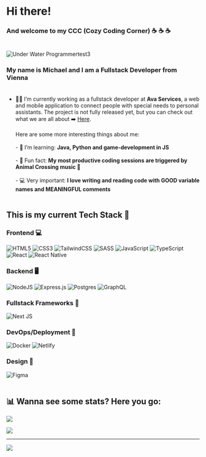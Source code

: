 
<!-- ![Component 1programmer-pic(1)](https://user-images.githubusercontent.com/96014669/220648605-a5118b42-2a9a-4b31-8808-748ea8876855.png) -->
<!-- ![ezgif com-optimize (1)](https://user-images.githubusercontent.com/96014669/220706172-144d9a2e-196a-4961-b74e-690561db0586.gif) -->

# Hi there! 
### And welcome to my CCC (Cozy Coding Corner) ☕ ☕ ☕ <br/><br/>

<!-- ![Under Water Programmer](https://github.com/mischulz14/mischulz14/assets/96014669/974f1525-b222-4edb-8adb-485799afebf1)-->
<!--![Under Water Programmertes2t](https://github.com/mischulz14/mischulz14/assets/96014669/2e70c6bb-5b0d-4d81-aa5a-0f8e91b96c89)-->
![Under Water Programmertest3](https://github.com/mischulz14/mischulz14/assets/96014669/8b4a8422-48bb-436d-a7ac-197fa4c8feae)






### My name is Michael and I am a Fullstack Developer from Vienna <br/><br/>
- 👷‍♂️ I’m currently working as a fullstack developer at **Ava Services**, a web and mobile application to connect people with special needs to personal assistants. The project is not fully released yet, but you can check out what we are all about ➡️ [Here](https://ava.services/). <br><br> Here are some more interesting things about me: <br><br>- 📖 I’m learning: **Java, Python and game-development in JS** <br><br> - 🤡 Fun fact: **My most productive coding sessions are triggered by Animal Crossing music :dog:**<br><br>- 💻 Very important:  **I love writing and reading code with GOOD variable names and MEANINGFUL comments** 
<br><br>
## This is my current Tech Stack 🔽

### Frontend 💻
![HTML5](https://img.shields.io/badge/html5-%23E34F26.svg?style=for-the-badge&logo=html5&logoColor=white) ![CSS3](https://img.shields.io/badge/css3-%231572B6.svg?style=for-the-badge&logo=css3&logoColor=white) ![TailwindCSS](https://img.shields.io/badge/tailwindcss-%2338B2AC.svg?style=for-the-badge&logo=tailwind-css&logoColor=white) ![SASS](https://img.shields.io/badge/SASS-hotpink.svg?style=for-the-badge&logo=SASS&logoColor=white) ![JavaScript](https://img.shields.io/badge/javascript-%23323330.svg?style=for-the-badge&logo=javascript&logoColor=%23F7DF1E)  ![TypeScript](https://img.shields.io/badge/typescript-%23007ACC.svg?style=for-the-badge&logo=typescript&logoColor=white) ![React](https://img.shields.io/badge/react-%2320232a.svg?style=for-the-badge&logo=react&logoColor=%2361DAFB) ![React Native](https://img.shields.io/badge/react_native-%2320232a.svg?style=for-the-badge&logo=react&logoColor=%2361DAFB) 
### Backend 🖥️ 
![NodeJS](https://img.shields.io/badge/node.js-6DA55F?style=for-the-badge&logo=node.js&logoColor=white)  ![Express.js](https://img.shields.io/badge/express.js-%23404d59.svg?style=for-the-badge&logo=express&logoColor=%2361DAFB) ![Postgres](https://img.shields.io/badge/postgres-%23316192.svg?style=for-the-badge&logo=postgresql&logoColor=white) ![GraphQL](https://img.shields.io/badge/-GraphQL-E10098?style=for-the-badge&logo=graphql&logoColor=white)
### Fullstack Frameworks 🏡
![Next JS](https://img.shields.io/badge/Next-black?style=for-the-badge&logo=next.js&logoColor=white)
### DevOps/Deployment 🐳
![Docker](https://img.shields.io/badge/docker-%230db7ed.svg?style=for-the-badge&logo=docker&logoColor=white) ![Netlify](https://img.shields.io/badge/netlify-%23000000.svg?style=for-the-badge&logo=netlify&logoColor=#00C7B7)
### Design 🌻
![Figma](https://img.shields.io/badge/figma-%23F24E1E.svg?style=for-the-badge&logo=figma&logoColor=white)
<br><br>
## 📊 Wanna see some stats? Here you go:
![](https://readme-stats.clckblog.space/api?username=mischulz14&theme=radical&hide_border=false&include_all_commits=false&count_private=false)<br/>
<!-- ![](https://github-readme-streak-stats.herokuapp.com/?user=mischulz14&theme=radical&hide_border=false)<br/>  -->
![](https://readme-stats.clckblog.space/api/top-langs/?username=mischulz14&theme=radical&hide_border=false&include_all_commits=false&count_private=false&layout=compact)

---
[![](https://visitcount.itsvg.in/api?id=mischulz14&icon=0&color=0)](https://visitcount.itsvg.in)

<!-- Proudly created with GPRM ( https://gprm.itsvg.in ) -->
